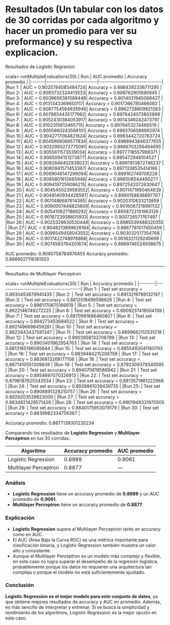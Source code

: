 # Resultados (Un tabular con los datos de 30 corridas por cada algoritmo y hacer un promedio para ver su preformance) y su respectiva explicacion.

Resultados de Logistic Regresion

scala>   runMultipleEvaluations(30)
| Run   | AUC promedio            | Accuracy promedio             |
|-------|-------------------------|-------------------------------|
|Run 1: | AUC = 0.9025784085484724| Accuracy = 0.8984392336711295 |
|Run 2: | AUC = 0.9093732324413533| Accuracy = 0.898762901690945  |
|Run 3: | AUC = 0.9039656381089449| Accuracy = 0.9014031945066427 |
|Run 4: | AUC = 0.9131343369650117| Accuracy = 0.9017366780466083 |
|Run 5: | AUC = 0.9087754564635946| Accuracy = 0.8962728809821363 |
|Run 6: | AUC = 0.9078854435177982| Accuracy = 0.8976424073802899 |
|Run 7: | AUC = 0.9052430384053917| Accuracy = 0.9014346242473797 |
|Run 8: | AUC = 0.9102315613465715| Accuracy = 0.8976453274466519 |
|Run 9: | AUC = 0.9005660243568101| Accuracy = 0.8993706088992974 |
|Run 10:| AUC = 0.9042717064821624| Accuracy = 0.8983442720763724 |
|Run 11:| AUC = 0.9045968069577834| Accuracy = 0.8988943846377655 |
|Run 12:| AUC = 0.9032993272775091| Accuracy = 0.8966703256494695 |
|Run 13:| AUC = 0.9055611573539034| Accuracy = 0.8977718557998371 |
|Run 14:| AUC = 0.9065094151273877| Accuracy = 0.895472948104527  |
|Run 15:| AUC = 0.9082846402938022| Accuracy = 0.8997913872746237 |
|Run 16:| AUC = 0.9080941571453367| Accuracy = 0.8971338535414166 |
|Run 17:| AUC = 0.9089046147299094| Accuracy = 0.899162749706228  |
|Run 18:| AUC = 0.9085801612665946| Accuracy = 0.896508544490277  |
|Run 19:| AUC = 0.9094197259096215| Accuracy = 0.8972542072630647 |
|Run 20:| AUC = 0.9045450239593552| Accuracy = 0.9011471990464839 |
|Run 21:| AUC = 0.9048140934426597| Accuracy = 0.8990158636897767 |
|Run 22:| AUC = 0.9011486687614395| Accuracy = 0.9020310633213859 |
|Run 23:| AUC = 0.9090007448825609| Accuracy = 0.9016067216981132 |
|Run 24:| AUC = 0.9054106271869292| Accuracy = 0.8958722101963126 |
|Run 25:| AUC = 0.9018723938605933| Accuracy = 0.900726571767497  |
|Run 26:| AUC = 0.9025329630530448| Accuracy = 0.8985539488320355 |
|Run 27:| AUC = 0.9048213899626164| Accuracy = 0.8967761017450459 |
|Run 28:| AUC = 0.9096549458043552| Accuracy = 0.903032517354768  |
|Run 29:| AUC = 0.9017422748976868| Accuracy = 0.9016321129245699 |
|Run 30:| AUC = 0.9074583764201674| Accuracy = 0.8969746524938675 |

AUC promedio: 0.9060758784976455
Accuracy promedio: 0.8989027116161503

----------------------------------------------------------------

Resultados de Multilayer Perceptron

scala> runMultipleEvaluations(30)
| Run    | Accuracy promedio                      | 
|--------|----------------------------------------|
|Run 1:  | Test set accuracy = 0.8930453879941435 |
|Run 2:  | Test set accuracy = 0.8913219789132197 |
|Run 3:  | Test set accuracy = 0.8812518496596626 |
|Run 4:  | Test set accuracy = 0.8961170675166619 |
|Run 5:  | Test set accuracy = 0.8922146749272225 |
|Run 6:  | Test set accuracy = 0.8909237418504139 |
|Run 7:  | Test set accuracy = 0.8870991686460807 |
|Run 8:  | Test set accuracy = 0.894273453684522  |
|Run 9:  | Test set accuracy = 0.8921496698459281 |
|Run 10: | Test set accuracy = 0.8823443437591347 |
|Run 11: | Test set accuracy = 0.8899662112531218 |
|Run 12: | Test set accuracy = 0.8903958133706789 |
|Run 13: | Test set accuracy = 0.8903401962954763 |
|Run 14: | Test set accuracy = 0.8813185196085644 |
|Run 15: | Test set accuracy = 0.8855493041160793 |
|Run 16: | Test set accuracy = 0.8839484215206759 |
|Run 17: | Test set accuracy = 0.8836813268177106 |
|Run 18: | Test set accuracy = 0.8871410551309639 |
|Run 19: | Test set accuracy = 0.8792309379340595 |
|Run 20: | Test set accuracy = 0.894070619586942  |
|Run 21: | Test set accuracy = 0.8854697070326913 |
|Run 22: | Test set accuracy = 0.8798187625343534 |
|Run 23: | Test set accuracy = 0.8813571961222968 |
|Run 24: | Test set accuracy = 0.8928861039439735 |
|Run 25: | Test set accuracy = 0.8908891328210757 |
|Run 26: | Test set accuracy = 0.8929203539823009 |
|Run 27: | Test set accuracy = 0.8834821428571429 |
|Run 28: | Test set accuracy = 0.8901949331970505 |
|Run 29: | Test set accuracy = 0.8840175953079179 |
|Run 30: | Test set accuracy = 0.8839982334756367 |

Accuracy promedio: 0.8877139301235234

Comparando los resultados de **Logistic Regression** y **Multilayer Perceptron** en tus 30 corridas:

| Algoritmo               | Accuracy promedio | AUC promedio      |
|-------------------------|-------------------|-------------------|
| Logistic Regression     | 0.8989            | 0.9061            |
| Multilayer Perceptron   | 0.8877            | —                 |

### Análisis

- **Logistic Regression** tiene un accuracy promedio de **0.8989** y un AUC promedio de **0.9061**.
- **Multilayer Perceptron** tiene un accuracy promedio de **0.8877**.

### Explicación

- **Logistic Regression** supera al Multilayer Perceptron tanto en accuracy como en AUC.  
- El AUC (Área Bajo la Curva ROC) es una métrica importante para clasificación binaria, y Logistic Regression también muestra un valor alto y consistente.
- Aunque el Multilayer Perceptron es un modelo más complejo y flexible, en este caso no logra superar el desempeño de la regresión logística, probablemente porque los datos no requieren una arquitectura tan compleja o porque el modelo no está suficientemente ajustado.

### Conclusión

**Logistic Regression es el mejor modelo para este conjunto de datos**, ya que obtiene mejores resultados de accuracy y AUC en promedio. Además, es más sencillo de interpretar y entrenar. Si se busca la simplicidad y rendimiento de los algoritmos, Logistic Regression es la mejor opción en este caso.
